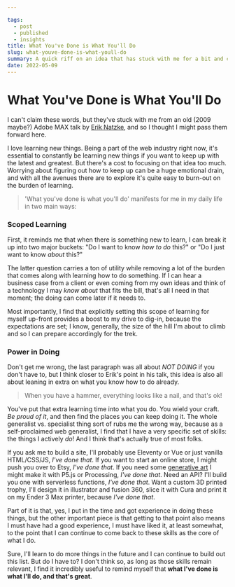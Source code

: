 ```yaml
---

tags: 
  - post
  - published
  - insights
title: What You've Done is What You'll Do
slug: what-youve-done-is-what-youll-do
summary: A quick riff on an idea that has stuck with me for a bit and can really help if you lean into it.
date: 2022-05-09
---
```



# What You've Done is What You'll Do

I can't claim these words, but they've stuck with me from an old (2009 maybe?) Adobe MAX talk by [Erik Natzke](https://twitter.com/natzke), and so I thought I might pass them forward here.

I love learning new things. Being a part of the web industry right now, it's essential to constantly be learning new things if you want to keep up with the latest and greatest. But there's a cost to focusing on that idea too much. Worrying about figuring out how to keep up can be a huge emotional drain, and with all the avenues there are to explore it's quite easy to burn-out on the burden of learning.

> 'What you've done is what you'll do' manifests for me in my daily life in two main ways:

### Scoped Learning

First, it reminds me that when there is something new to learn, I can break it up into two major buckets: "Do I want to know *how to do* this?" or "Do I just want to know *about* this?"

The latter question carries a ton of utility while removing a lot of the burden that comes along with learning how to do something. If I can hear a business case from a client or even coming from my own ideas and think of a technology I may *know about* that fits the bill, that's all I need in that moment; the doing can come later if it needs to.

Most importantly, I find that explicitly setting this scope of learning for myself up-front provides a boost to my drive to dig-in, because the expectations are set; I know, generally, the size of the hill I'm about to climb and so I can prepare accordingly for the trek.

### Power in Doing

Don't get me wrong, the last paragraph was all about *NOT DOING* if you don't have to, but I think closer to Erik's point in his talk, this idea is also all about leaning in extra on what you know how to do already.

> When you have a hammer, everything looks like a nail, and that's ok!

You've put that extra learning time into what you do. You wield your craft. *Be proud of it*, and then find the places you can keep doing it. The whole generalist vs. specialist thing sort of rubs me the wrong way, because as a self-proclaimed web generalist, I find that I have a very specific set of skills: the things I actively *do*! And I think that's actually true of most folks.

If you ask me to build a site, I'll probably use Eleventy or Vue or just vanilla HTML/CSS/JS, *I've done that*. If you want to start an online store, I might push you over to Etsy, *I've done that*. If you need some [generative art](https://art.andrewwalpole.com) I might make it with P5.js or Processing, *I've done that*. Need an API? I'll build you one with serverless functions, *I've done that*. Want a custom 3D printed trophy, I'll design it in illustrator and fusion 360, slice it with Cura and print it on my Ender 3 Max printer, because *I've done that*.

Part of it is that, yes, I put in the time and got experience in doing these things, but the other important piece is that getting to that point also means I must have had a good experience, I must have liked it, at least somewhat, to the point that I can continue to come back to these skills as the core of what I do.

Sure, I'll learn to do more things in the future and I can continue to build out this list. But do I have to? I don't think so, as long as those skills remain relevant, I find it incredibly useful to remind myself that **what I've done is what I'll do, and that's great**.
